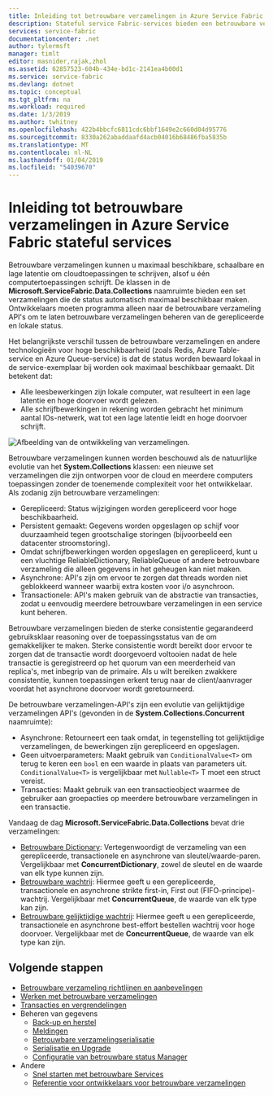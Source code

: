 ```yaml
---
title: Inleiding tot betrouwbare verzamelingen in Azure Service Fabric stateful services | Microsoft Docs
description: Stateful service Fabric-services bieden een betrouwbare verzamelingen die u in staat om maximaal beschikbare, schaalbare en lage latentie cloudtoepassingen te schrijven.
services: service-fabric
documentationcenter: .net
author: tylermsft
manager: timlt
editor: masnider,rajak,zhol
ms.assetid: 62857523-604b-434e-bd1c-2141ea4b00d1
ms.service: service-fabric
ms.devlang: dotnet
ms.topic: conceptual
ms.tgt_pltfrm: na
ms.workload: required
ms.date: 1/3/2019
ms.author: twhitney
ms.openlocfilehash: 422b4bbcfc6811cdc6bbf1649e2c660d04d95776
ms.sourcegitcommit: 8330a262abaddaafd4acb04016b68486fba5835b
ms.translationtype: MT
ms.contentlocale: nl-NL
ms.lasthandoff: 01/04/2019
ms.locfileid: "54039670"
---
```

# <a name="introduction-to-reliable-collections-in-azure-service-fabric-stateful-services"></a>Inleiding tot betrouwbare verzamelingen in Azure Service Fabric stateful services

Betrouwbare verzamelingen kunnen u maximaal beschikbare, schaalbare en lage latentie om cloudtoepassingen te schrijven, alsof u één computertoepassingen schrijft. De klassen in de **Microsoft.ServiceFabric.Data.Collections** naamruimte bieden een set verzamelingen die de status automatisch maximaal beschikbaar maken. Ontwikkelaars moeten programma alleen naar de betrouwbare verzameling API's om te laten betrouwbare verzamelingen beheren van de gerepliceerde en lokale status.

Het belangrijkste verschil tussen de betrouwbare verzamelingen en andere technologieën voor hoge beschikbaarheid (zoals Redis, Azure Table-service en Azure Queue-service) is dat de status worden bewaard lokaal in de service-exemplaar bij worden ook maximaal beschikbaar gemaakt. Dit betekent dat:

* Alle leesbewerkingen zijn lokale computer, wat resulteert in een lage latentie en hoge doorvoer wordt gelezen.
* Alle schrijfbewerkingen in rekening worden gebracht het minimum aantal IOs-netwerk, wat tot een lage latentie leidt en hoge doorvoer schrijft.

![Afbeelding van de ontwikkeling van verzamelingen.](media/service-fabric-reliable-services-reliable-collections/ReliableCollectionsEvolution.png)

Betrouwbare verzamelingen kunnen worden beschouwd als de natuurlijke evolutie van het **System.Collections** klassen: een nieuwe set verzamelingen die zijn ontworpen voor de cloud en meerdere computers toepassingen zonder de toenemende complexiteit voor het ontwikkelaar. Als zodanig zijn betrouwbare verzamelingen:

* Gerepliceerd: Status wijzigingen worden gerepliceerd voor hoge beschikbaarheid.
* Persistent gemaakt: Gegevens worden opgeslagen op schijf voor duurzaamheid tegen grootschalige storingen (bijvoorbeeld een datacenter stroomstoring).
* Omdat schrijfbewerkingen worden opgeslagen en gerepliceerd, kunt u een vluchtige ReliableDictionary, ReliableQueue of andere betrouwbare verzameling die alleen gegevens in het geheugen kan niet maken.
* Asynchrone: API's zijn om ervoor te zorgen dat threads worden niet geblokkeerd wanneer waarbij extra kosten voor i/o asynchroon.
* Transactionele: API's maken gebruik van de abstractie van transacties, zodat u eenvoudig meerdere betrouwbare verzamelingen in een service kunt beheren.

Betrouwbare verzamelingen bieden de sterke consistentie gegarandeerd gebruiksklaar reasoning over de toepassingsstatus van de om gemakkelijker te maken.
Sterke consistentie wordt bereikt door ervoor te zorgen dat de transactie wordt doorgevoerd voltooien nadat de hele transactie is geregistreerd op het quorum van een meerderheid van replica's, met inbegrip van de primaire.
Als u wilt bereiken zwakkere consistentie, kunnen toepassingen erkent terug naar de client/aanvrager voordat het asynchrone doorvoer wordt geretourneerd.

De betrouwbare verzamelingen-API's zijn een evolutie van gelijktijdige verzamelingen API's (gevonden in de **System.Collections.Concurrent** naamruimte):

* Asynchrone: Retourneert een taak omdat, in tegenstelling tot gelijktijdige verzamelingen, de bewerkingen zijn gerepliceerd en opgeslagen.
* Geen uitvoerparameters: Maakt gebruik van `ConditionalValue<T>` om terug te keren een `bool` en een waarde in plaats van parameters uit. `ConditionalValue<T>` is vergelijkbaar met `Nullable<T>` T moet een struct vereist.
* Transacties: Maakt gebruik van een transactieobject waarmee de gebruiker aan groepacties op meerdere betrouwbare verzamelingen in een transactie.

Vandaag de dag **Microsoft.ServiceFabric.Data.Collections** bevat drie verzamelingen:

* [Betrouwbare Dictionary](https://msdn.microsoft.com/library/azure/dn971511.aspx): Vertegenwoordigt de verzameling van een gerepliceerde, transactionele en asynchrone van sleutel/waarde-paren. Vergelijkbaar met **ConcurrentDictionary**, zowel de sleutel en de waarde van elk type kunnen zijn.
* [Betrouwbare wachtrij](https://msdn.microsoft.com/library/azure/dn971527.aspx): Hiermee geeft u een gerepliceerde, transactionele en asynchrone strikte first-in, First out (FIFO-principe)-wachtrij. Vergelijkbaar met **ConcurrentQueue**, de waarde van elk type kan zijn.
* [Betrouwbare gelijktijdige wachtrij](service-fabric-reliable-services-reliable-concurrent-queue.md): Hiermee geeft u een gerepliceerde, transactionele en asynchrone best-effort bestellen wachtrij voor hoge doorvoer. Vergelijkbaar met de **ConcurrentQueue**, de waarde van elk type kan zijn.

## <a name="next-steps"></a>Volgende stappen

* [Betrouwbare verzameling richtlijnen en aanbevelingen](service-fabric-reliable-services-reliable-collections-guidelines.md)
* [Werken met betrouwbare verzamelingen](service-fabric-work-with-reliable-collections.md)
* [Transacties en vergrendelingen](service-fabric-reliable-services-reliable-collections-transactions-locks.md)
* Beheren van gegevens
  * [Back-up en herstel](service-fabric-reliable-services-backup-restore.md)
  * [Meldingen](service-fabric-reliable-services-notifications.md)
  * [Betrouwbare verzamelingserialisatie](service-fabric-reliable-services-reliable-collections-serialization.md)
  * [Serialisatie en Upgrade](service-fabric-application-upgrade-data-serialization.md)
  * [Configuratie van betrouwbare status Manager](service-fabric-reliable-services-configuration.md)
* Andere
  * [Snel starten met betrouwbare Services](service-fabric-reliable-services-quick-start.md)
  * [Referentie voor ontwikkelaars voor betrouwbare verzamelingen](https://msdn.microsoft.com/library/azure/microsoft.servicefabric.data.collections.aspx)
